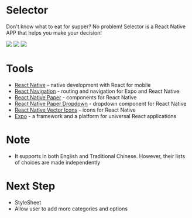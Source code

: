 # Selector

Don't know what to eat for supper? No problem!
Selector is a React Native APP that helps you make your decision!

![](GIF/zh.gif)
![](GIF/en.gif)
![](GIF/language.gif)

# Tools
- [React Native] - native development with React for mobile
- [React Navigation] - routing and navigation for Expo and React Native
- [React Native Paper] - components for React Native
- [React Native Paper Dropdown] - dropdown component for React Native
- [React Native Vector Icons] - icons for React Native
- [Expo] - a framework and a platform for universal React applications

# Note
- It supports in both English and Traditional Chinese. However, their lists of choices are made independently

# Next Step
- StyleSheet
- Allow user to add more categories and options

[React Native]: <https://reactnative.dev/>
[React Navigation]: <https://reactnavigation.org/>
[React Native Paper]: <https://callstack.github.io/react-native-paper/>
[React Native Paper Dropdown]: <https://github.com/fateh999/react-native-paper-dropdown#readme>
[React Native Vector Icons]: <https://github.com/oblador/react-native-vector-icons#bundled-icon-sets>
[Expo]: <https://expo.io/>
